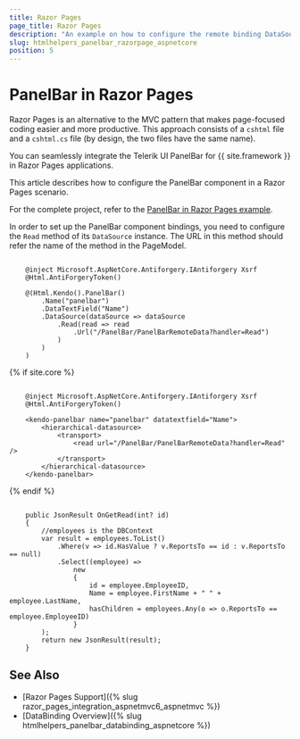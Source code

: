 ```yaml
---
title: Razor Pages
page_title: Razor Pages
description: "An example on how to configure the remote binding DataSource to populate the Telerik UI PanelBar component for {{ site.framework }} ."
slug: htmlhelpers_panelbar_razorpage_aspnetcore
position: 5
---
```


# PanelBar in Razor Pages

Razor Pages is an alternative to the MVC pattern that makes page-focused coding easier and more productive. This approach consists of a `cshtml` file and a `cshtml.cs` file (by design, the two files have the same name). 

You can seamlessly integrate the Telerik UI PanelBar for {{ site.framework }} in Razor Pages applications.

This article describes how to configure the PanelBar component in a Razor Pages scenario.

For the complete project, refer to the [PanelBar in Razor Pages example](https://github.com/telerik/ui-for-aspnet-core-examples/blob/master/Telerik.Examples.RazorPages/Telerik.Examples.RazorPages/Pages/PanelBar/PanelBarRemoteDate.cshtml).

In order to set up the PanelBar component bindings, you need to configure the `Read` method of its `DataSource` instance. The URL in this method should refer the name of the method in the PageModel.

```tab-HtmlHelper(cshtml)   
     
    @inject Microsoft.AspNetCore.Antiforgery.IAntiforgery Xsrf
	@Html.AntiForgeryToken()
	
	@(Html.Kendo().PanelBar()
        .Name("panelbar")
        .DataTextField("Name")
        .DataSource(dataSource => dataSource
            .Read(read => read
                .Url("/PanelBar/PanelBarRemoteData?handler=Read")
            )
        )
	)	
```
{% if site.core %}
```tab-TagHelper(cshtml)
    
    @inject Microsoft.AspNetCore.Antiforgery.IAntiforgery Xsrf
	@Html.AntiForgeryToken()
    
    <kendo-panelbar name="panelbar" datatextfield="Name">
        <hierarchical-datasource>
            <transport>
                <read url="/PanelBar/PanelBarRemoteData?handler=Read" />
            </transport>
        </hierarchical-datasource>
    </kendo-panelbar>
```
{% endif %}
```tab-PageModel(cshtml.cs)      

    public JsonResult OnGetRead(int? id)
    {       
		//employees is the DBContext
        var result = employees.ToList()
            .Where(v => id.HasValue ? v.ReportsTo == id : v.ReportsTo == null)
            .Select((employee) =>
                new
                {
                    id = employee.EmployeeID,
                    Name = employee.FirstName + " " + employee.LastName,
                    hasChildren = employees.Any(o => o.ReportsTo == employee.EmployeeID)
                }
        );
        return new JsonResult(result);
    }
```

## See Also

* [Razor Pages Support]({% slug razor_pages_integration_aspnetmvc6_aspnetmvc %})
* [DataBinding Overview]({% slug htmlhelpers_panelbar_databinding_aspnetcore %})

